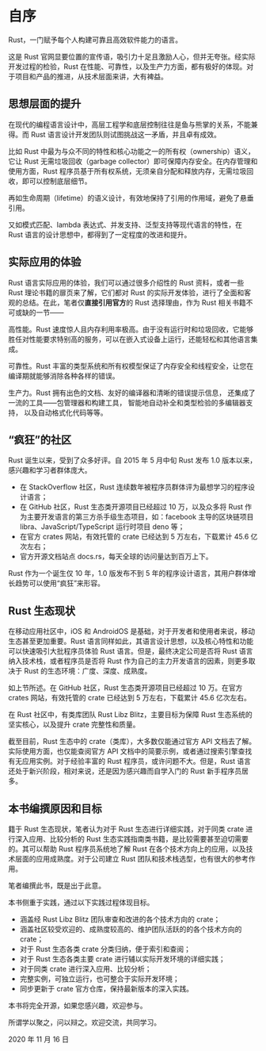 # 自序


Rust，一门赋予每个人构建可靠且高效软件能力的语言。

这是 Rust 官网显要位置的宣传语，吸引力十足且激励人心，但并无夸张。经实际开发过程的检验，Rust 在性能、可靠性，以及生产力方面，都有极好的体现。对于项目和产品的推进，从技术层面来讲，大有裨益。

## 思想层面的提升

在现代的编程语言设计中，高层工程学和底层控制往往是鱼与熊掌的关系，不能兼得。而 Rust 语言设计开发团队则试图挑战这一矛盾，并且卓有成效。

比如 Rust 中最为与众不同的特性和核心功能之一的所有权（ownership）语义，它让 Rust 无需垃圾回收（garbage collector）即可保障内存安全。在内存管理和使用方面，Rust 程序员基于所有权系统，无须亲自分配和释放内存，无需垃圾回收，即可以控制底层细节。

再如生命周期（lifetime）的语义设计，有效地保持了引用的作用域，避免了悬垂引用。

又如模式匹配、lambda 表达式、并发支持、泛型支持等现代语言的特性，在 Rust 语言的设计思想中，都得到了一定程度的改进和提升。

## 实际应用的体验

Rust 语言实际应用的体验，我们可以通过很多介绍性的 Rust 资料，或者一些 Rust 理论书籍的扉页来了解，它们都对 Rust 的实际开发体验，进行了全面和客观的总结。在此，笔者仅**直接引用官方**的 Rust 选择理由，作为 Rust 相关书籍不可或缺的一节——

高性能。Rust 速度惊人且内存利用率极高。由于没有运行时和垃圾回收，它能够胜任对性能要求特别高的服务，可以在嵌入式设备上运行，还能轻松和其他语言集成。

可靠性。Rust 丰富的类型系统和所有权模型保证了内存安全和线程安全，让您在编译期就能够消除各种各样的错误。

生产力。Rust 拥有出色的文档、友好的编译器和清晰的错误提示信息， 还集成了一流的工具——包管理器和构建工具， 智能地自动补全和类型检验的多编辑器支持， 以及自动格式化代码等等。

## “疯狂”的社区

Rust 诞生以来，受到了众多好评。自 2015 年 5 月中旬 Rust 发布 1.0 版本以来，感兴趣和学习者群体庞大。

- 在 StackOverflow 社区，Rust 连续数年被程序员群体评为最想学习的程序设计语言；
- 在 GitHub 社区，Rust 生态类开源项目已经超过 10 万，以及众多将 Rust 作为主要开发语言的第三方杀手级生态项目，如：facebook 主导的区块链项目 libra、JavaScript/TypeScript 运行时项目 deno 等；
- 在官方 crates 网站，有效托管的 crate 已经达到 5 万左右，下载累计 45.6 亿次左右；
- 官方开源文档站点 docs.rs，每天全球的访问量达到百万上下。

Rust 作为一个诞生仅 10 年，1.0 版发布不到 5 年的程序设计语言，其用户群体增长趋势可以使用“疯狂”来形容。

## Rust 生态现状

在移动应用社区中，iOS 和 AndroidOS 是基础，对于开发者和使用者来说，移动生态甚至更加重要。Rust 语言同样如此，其语言设计思想，以及核心特性和功能可以快速吸引大批程序员体验 Rust 语言。但是，最终决定公司是否将 Rust 语言纳入技术栈，或者程序员是否将 Rust 作为自己的主力开发语言的因素，则更多取决于 Rust 的生态环境：广度、深度、成熟度。

如上节所述。在 GitHub 社区，Rust 生态类开源项目已经超过 10 万。在官方 crates 网站，有效托管的 crate 已经达到 5 万左右，下载累计 45.6 亿次左右。

在 Rust 社区中，有类库团队 Rust Libz Blitz，主要目标为保障 Rust 生态系统的坚实核心，以及提升 crate 完整性和质量。

截至目前，Rust 生态中的 crate（类库），大多数仅能通过官方 API 文档去了解。实际使用方面，也仅能查阅官方 API 文档中的简要示例，或者通过搜索引擎查找有无应用实例。对于经验丰富的 Rust 程序员，或许问题不大。但是，Rust 语言还处于新兴阶段，相对来说，还是因为感兴趣而自学入门的 Rust 新手程序员居多。

## 本书编撰原因和目标

籍于 Rust 生态现状，笔者认为对于 Rust 生态进行详细实践，对于同类 crate 进行深入应用、比较分析的 Rust 生态实践指南类书籍，是比较需要甚至迫切需要的。其可以帮助 Rust 程序员系统地了解 Rust 在各个技术方向上的应用，以及技术层面的应用成熟度。对于公司建立 Rust 团队和技术栈选型，也有很大的参考作用。

笔者编撰此书，既是出于此意。

本书侧重于实践，通过以下实践过程体现目标。

- 涵盖经 Rust Libz Blitz 团队审查和改进的各个技术方向的 crate；
- 涵盖社区较受欢迎的、成熟度较高的、维护团队活跃的的各个技术方向的 crate；
- 对于 Rust 生态各类 crate 分类归纳，便于索引和查阅；
- 对于 Rust 生态各类主要 crate 进行辅以实际开发环境的详细实践；
- 对于同类 crate 进行深入应用、比较分析；
- 完整实例，可独立运行，也可整合于实际开发环境；
- 同步更新于 crate 官方仓库，保持最新版本的深入实践。

本书将完全开源，如果您感兴趣，欢迎参与。

所谓学以聚之，问以辩之。欢迎交流，共同学习。

2020 年 11 月 16 日

